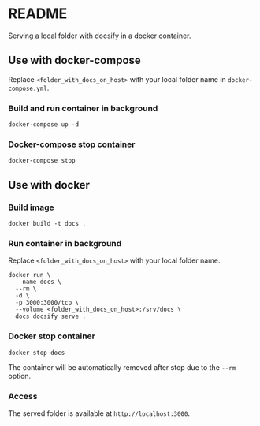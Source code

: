 # README

Serving a local folder with docsify in a docker container.

## Use with docker-compose

Replace `<folder_with_docs_on_host>` with your local folder
name in `docker-compose.yml`.

### Build and run container in background

```shell
docker-compose up -d
```

### Docker-compose stop container

```shell
docker-compose stop
```

## Use with docker

### Build image

```shell
docker build -t docs .
```

### Run container in background

Replace `<folder_with_docs_on_host>` with your local folder name.

```shell
docker run \
  --name docs \
  --rm \
  -d \
  -p 3000:3000/tcp \
  --volume <folder_with_docs_on_host>:/srv/docs \
  docs docsify serve .
```

### Docker stop container

```shell
docker stop docs
```

The container will be automatically removed after stop
due to the `--rm` option.

### Access

The served folder is available at `http://localhost:3000`.
